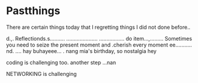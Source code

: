 # Pastthings

There are certain things today that I regretting things I did not done before..

d.,.
Reflectionds.s..........
.....................
.................
do item...,.........
Sometimes you need to seize the present moment and .cherish every moment ee...........
nd.
....
hay buhayeee...
.
nang mia's birthday, so nostalgia
hey

coding is challenging too.
another step ...nan

NETWORKING is challenging 
